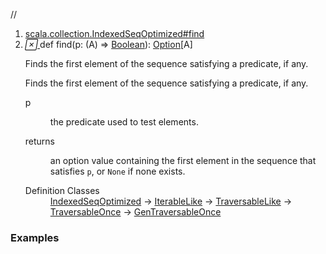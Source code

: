 //
<ol>
<li><a href="https://www.scala-lang.org/api/2.12.3/scala/collection/mutable/ArrayBuffer.html#find(p:A=>Boolean):Option[A]">scala.collection.IndexedSeqOptimized#find</a></li>
<li name="scala.collection.IndexedSeqOptimized#find" visbl="pub" class="indented0 " data-isabs="false" fullcomment="yes" group="Ungrouped"> <a id="find(p:A=>Boolean):Option[A]"></a><a id="find((A)⇒Boolean):Option[A]"></a> <span class="permalink"> <a href="../../../scala/collection/mutable/ArrayBuffer.html#find(p:A=>Boolean):Option[A]" title="Permalink"> <i class="material-icons"></i> </a> </span> <span class="modifier_kind"> <span class="modifier"></span> <span class="kind">def</span> </span> <span class="symbol"> <span class="name">find</span><span class="params">(<span name="p">p: (<span class="extype" name="scala.collection.mutable.ArrayBuffer.A">A</span>) ⇒ <a href="../../Boolean.html" class="extype" name="scala.Boolean">Boolean</a></span>)</span><span class="result">: <a href="../../Option.html" class="extype" name="scala.Option">Option</a>[<span class="extype" name="scala.collection.mutable.ArrayBuffer.A">A</span>]</span> </span> <p class="shortcomment cmt">Finds the first element of the sequence satisfying a predicate, if any.</p>
 <div class="fullcomment">
  <div class="comment cmt">
   <p>Finds the first element of the sequence satisfying a predicate, if any.</p>
  </div>
  <dl class="paramcmts block">
   <dt class="param">
    p
   </dt>
   <dd class="cmt">
    <p>the predicate used to test elements.</p>
   </dd>
   <dt>
    returns
   </dt>
   <dd class="cmt">
    <p>an option value containing the first element in the sequence that satisfies <code>p</code>, or <code>None</code> if none exists.</p>
   </dd>
  </dl>
  <dl class="attributes block"> 
   <dt>
    Definition Classes
   </dt>
   <dd>
    <a href="../IndexedSeqOptimized.html" class="extype" name="scala.collection.IndexedSeqOptimized">IndexedSeqOptimized</a> → 
    <a href="../IterableLike.html" class="extype" name="scala.collection.IterableLike">IterableLike</a> → 
    <a href="../TraversableLike.html" class="extype" name="scala.collection.TraversableLike">TraversableLike</a> → 
    <a href="../TraversableOnce.html" class="extype" name="scala.collection.TraversableOnce">TraversableOnce</a> → 
    <a href="../GenTraversableOnce.html" class="extype" name="scala.collection.GenTraversableOnce">GenTraversableOnce</a>
   </dd>
  </dl>
 </div> </li>
        </ol>


### Examples















